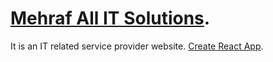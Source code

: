 # [Mehraf All IT Solutions](https://mehraf-all-it-solution.web.app/).

It is an IT related service provider website. [Create React App](https://github.com/facebook/create-react-app).
